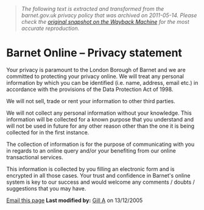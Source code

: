 > *The following text is extracted and transformed from the barnet.gov.uk privacy policy that was archived on 2011-05-14. Please check the [original snapshot on the Wayback Machine](https://web.archive.org/web/20110514062437id_/http%3A//www.barnet.gov.uk/privacy) for the most accurate reproduction.*

# Barnet Online – Privacy statement

Your privacy is paramount to the London Borough of Barnet and we are committed to protecting your privacy online. We will treat any personal information by which you can be identified (i.e. name, address, email etc.) in accordance with the provisions of the Data Protection Act of 1998. 

We will not sell, trade or rent your information to other third parties. 

We will not collect any personal information without your knowledge. This information will be collected for a known purpose that you understand and will not be used in future for any other reason other than the one it is being collected for in the first instance. 

The collection of information is for the purpose of communicating with you in regards to an online query and/or your benefiting from our online transactional services. 

This information is collected by you filling an electronic form and is encrypted in all those cases. Your trust and confidence in Barnet's online system is key to our success and would welcome any comments / doubts / suggestions that you may have. 

[Email this page](http://www.barnet.gov.uk/email-page.htm?pageid=3893) **Last modified by:** [Gill A](mailto:first.contact@barnet.gov.uk?body=http://www.barnet.gov.uk/privacy.htm "Send an email to Gill A about this page") on 13/12/2005

  

